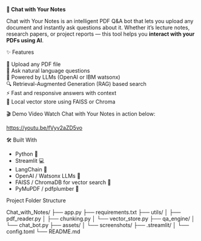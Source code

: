 
**📄 Chat with Your Notes**

Chat with Your Notes is an intelligent PDF Q&A bot that lets you upload any document and instantly ask questions about it. Whether it’s lecture notes, research papers, or project reports — this tool helps you **interact with your PDFs using AI**.


✨ Features

📁 Upload any PDF file  
💬 Ask natural language questions  
🧠 Powered by LLMs (OpenAI or IBM watsonx)  
🔍 Retrieval-Augmented Generation (RAG) based search  
⚡ Fast and responsive answers with context  
📂 Local vector store using FAISS or Chroma  


🎬 Demo Video
Watch Chat with Your Notes in action below:  

https://youtu.be/fVyv2aZD5vo


🛠️ Built With

- Python 🐍  
- Streamlit 💻  
- LangChain 🧠  
- OpenAI / Watsonx LLMs 🤖  
- FAISS / ChromaDB for vector search 🧾  
- PyMuPDF / pdfplumber 📄  


Project Folder Structure

Chat_with_Notes/
├── app.py
├── requirements.txt
├── utils/
│   ├── pdf_reader.py
│   ├── chunking.py
│   └── vector_store.py
├── qa_engine/
│   └── chat_bot.py
├── assets/
│   └── screenshots/
├── .streamlit/
│   └── config.toml
└── README.md




